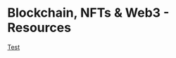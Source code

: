 # Blockchain, NFTs &amp; Web3 - Resources

[Test](https://github.com/bemeadows/Web3/blob/main/Blockchain%2C%20NFTs%20%26%20Web3%20-%20Part%201%20-%20Slides.pdf)
